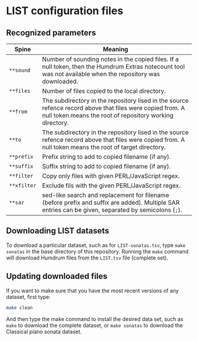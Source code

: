 # LIST configuration files #

## Recognized parameters ##

| Spine       | Meaning |
| ----------- | ------- |
| `**sound`   | Number of sounding notes in the copied files. If a null token, then the Humdrum Extras notecount tool was not available when the repository was downloaded. |
| `**files`   | Number of files copied to the local directory. |
| `**from`    | The subdirectory in the repository lised in the source refence record above that files were copied from. A null token means the root of repository working directory. |
| `**to`      | The subdirectory in the repository lised in the source refence record above that files were copied from. A null token means the root of target directory. |
| `**prefix`  | Prefix string to add to copied filename (if any). |
| `**suffix`  | Suffix string to add to copied filename (if any). |
| `**filter`  | Copy only files with given PERL/JavaScript regex. |
| `**xfilter` | Exclude fils with the given PERL/JavaScript regex. |
| `**sar`     | sed-like search and replacement for filename (before prefix and suffix are added).  Multiple SAR entries can be given, separated by semicolons (`;`). |

## Downloading LIST datasets ##

To download a particular dataset, such as for `LIST-sonatas.tsv`,
type `make sonatas` in the base directory of this repository.  Running
the `make` command will download Humdrum files from the `LIST.tsv`
file (complete set).

## Updating downloaded files ##

If you want to make sure that you have the most recent versions of
any dataset, first type:

```bash
make clean
```

And then type the make command to install the desired data set, such as `make`
to download the complete dataset, or `make sonatas` to download the Classical
piano sonata dataset.



